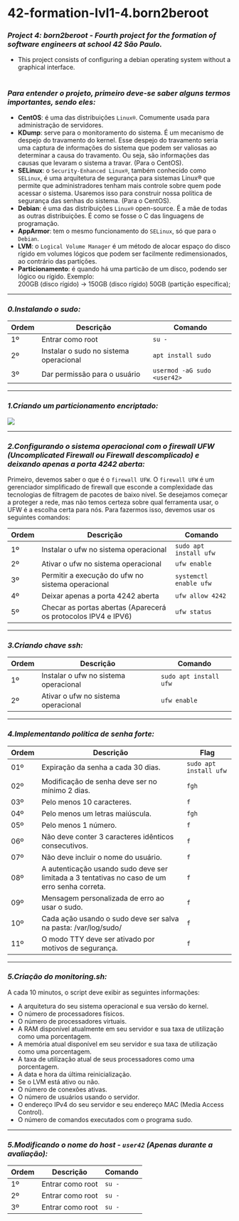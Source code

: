 <h1>42-formation-lvl1-4.born2beroot</h1>

### _Project 4: born2beroot - Fourth project for the formation of software engineers at school 42 São Paulo._

- This project consists of configuring a debian operating system without a graphical interface.

<h1></h1>

### _Para entender o projeto, primeiro deve-se saber alguns termos importantes, sendo eles:_
- <b>CentOS</b>: é uma das distribuições `Linux®`. Comumente usada para administração de servidores.
- <b>KDump</b>: serve para o monitoramento do sistema. É um mecanismo de despejo do travamento do kernel. Esse despejo do travamento seria uma captura de informações do sistema que podem ser valiosas ao determinar a causa do travamento. Ou seja, são informações das causas que levaram o sistema a travar. (Para o CentOS).
- <b>SELinux</b>: o `Security-Enhanced Linux®`, também conhecido como `SELinux`, é uma arquitetura de segurança para sistemas Linux® que permite que administradores tenham mais controle sobre quem pode acessar o sistema. Usaremos isso para construir nossa política de segurança das senhas do sistema. (Para o CentOS).
- <b>Debian</b>: é uma das distribuições `Linux®` open-source. É a mãe de todas as outras distribuições. É como se fosse o C das linguagens de programação.
- <b>AppArmor</b>:  tem o mesmo funcionamento do `SELinux`, só que para o `Debian`.
- <b>LVM</b>: o `Logical Volume Manager` é um método de alocar espaço do disco rígido em volumes lógicos que podem ser facilmente redimensionados, ao contrário das partições.
- <b>Particionamento</b>: é quando há uma particão de um disco, podendo ser lógico ou rígido. Exemplo: <br>
200GB (disco rígido) ->  150GB (disco rígido) 50GB (partição específica);



---


### _0.Instalando o sudo:_
| Ordem |               Descrição                    |        Comando       |
|-------|--------------------------------------------|----------------------|
|   1º  | Entrar como root                           | `su -`               |
|   2º  | Instalar o sudo no sistema operacional     | `apt install sudo`   |
|   3º  | Dar permissão para o usuário             | `usermod -aG sudo <user42>`|


---


### _1.Criando um particionamento encriptado:_

<img align="center" src="https://github.com/cadetes-42/born2beroot/blob/main/Images/1.Particionamento-Encriptado.png" widht="350"/>


---


### _2.Configurando o sistema operacional com o firewall UFW (Uncomplicated Firewall ou Firewall descomplicado) e deixando apenas a porta 4242 aberta:_
Primeiro, devemos saber o que é o `firewall UFW`. O `firewall UFW` é um gerenciador simplificado de firewall que esconde a complexidade das tecnologias de filtragem de pacotes de baixo nível. Se desejamos começar a proteger a rede, mas não temos certeza sobre qual ferramenta usar, o UFW é a escolha certa para nós.
Para fazermos isso, devemos usar os seguintes comandos:

| Ordem |               Descrição                    |        Comando       |
|-------|--------------------------------------------|----------------------|
|   1º  | Instalar o ufw no sistema operacional                  | `sudo apt install ufw`|
|   2º  | Ativar o ufw no sistema operacional                  | `ufw enable` |
|   3º  | Permitir a execução do ufw no sistema operacional    | `systemctl enable ufw` |
|   4º  | Deixar apenas a porta 4242 aberta                    | `ufw allow 4242` |
|   5º  | Checar as portas abertas (Aparecerá os protocolos IPV4 e IPV6) | `ufw status `|


---


### _3.Criando chave ssh:_
| Ordem |               Descrição                    |        Comando       |
|-------|--------------------------------------------|----------------------|
|   1º  | Instalar o ufw no sistema operacional                  | `sudo apt install ufw`|
|   2º  | Ativar o ufw no sistema operacional                  | `ufw enable` |

---

### _4.Implementando política de senha forte:_
| Ordem |               Descrição                    |        Flag       |
|-------|--------------------------------------------|----------------------|
|   01º | Expiração da senha a cada 30 dias.       | `sudo apt install ufw`|
|   02º | Modificação de senha deve ser no mínimo 2 dias. | `fgh`|
|   03º | Pelo menos 10 caracteres. |`f`|
|   04º | Pelo menos um letras maiúscula.| `fgh` |
|   05º | Pelo menos 1 número.| `f` |
|   06º | Não deve conter 3 caracteres idênticos consecutivos.| `f` |
|   07º | Não deve incluir o nome do usuário.| `f` |
|   08º | A autenticação usando sudo deve ser limitada a 3 tentativas no caso de um erro senha correta. | `f` |
|   09º | Mensagem personalizada de erro ao usar o sudo. | `f` |
|   10º | Cada ação usando o sudo deve ser salva na pasta: /var/log/sudo/ | `f` |
|   11º |  O modo TTY deve ser ativado por motivos de segurança. | `f` |

---

### _5.Criação do monitoring.sh:_
A cada 10 minutos, o script deve exibir as seguintes informações:
- A arquitetura do seu sistema operacional e sua versão do kernel.
- O número de processadores físicos.
- O número de processadores virtuais.
- A RAM disponível atualmente em seu servidor e sua taxa de utilização como uma porcentagem.
- A memória atual disponível em seu servidor e sua taxa de utilização como uma porcentagem.
- A taxa de utilização atual de seus processadores como uma porcentagem.
- A data e hora da última reinicialização.
- Se o LVM está ativo ou não.
- O número de conexões ativas.
- O número de usuários usando o servidor.
- O endereço IPv4 do seu servidor e seu endereço MAC (Media Access Control).
- O número de comandos executados com o programa sudo.


---


### _5.Modificando o nome do host - `user42` (Apenas durante a avaliação):_
| Ordem |               Descrição                    |        Comando       |
|-------|--------------------------------------------|----------------------|
|   1º  | Entrar como root                           | `su -`               |
|   2º  | Entrar como root                           | `su -`               |
|   3º  | Entrar como root                           | `su -`               |
